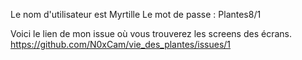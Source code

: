 Le nom d'utilisateur est Myrtille
Le mot de passe  : Plantes8/1

Voici le lien de mon issue où vous trouverez les screens des écrans.
https://github.com/N0xCam/vie_des_plantes/issues/1
